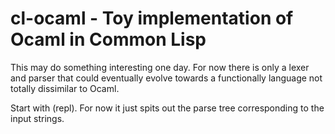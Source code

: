 # cl-ocaml - Toy implementation of Ocaml in Common Lisp

This may do something interesting one day. For now there is only a
lexer and parser that could eventually evolve towards a functionally
language not totally dissimilar to Ocaml.

Start with (repl). For now it just spits out the parse tree
corresponding to the input strings.
